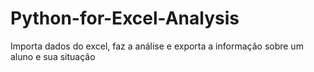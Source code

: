 # Python-for-Excel-Analysis
Importa dados do excel, faz a análise e exporta a informação sobre um aluno e sua situação
